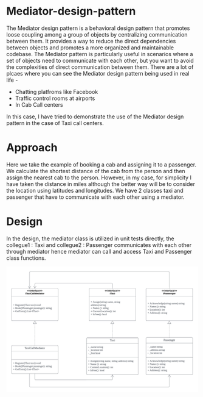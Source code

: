 # Mediator-design-pattern

The Mediator design pattern is a behavioral design pattern that promotes loose coupling among a group of objects by centralizing communication between them. It provides a way to reduce the direct dependencies between objects and promotes a more organized and maintainable codebase. The Mediator pattern is particularly useful in scenarios where a set of objects need to communicate with each other, but you want to avoid the complexities of direct communication between them.
There are a lot of plcaes where you can see the Mediator design pattern being used in real life -  

- Chatting platfroms like Facebook
- Traffic control rooms at airports
- In Cab Call centers

In this case, I have tried to demonstrate the use of the Mediator design pattern in the case of Taxi call centers. 

# Approach

Here we take the example of booking a cab and assigning it to a passenger. We calculate the shortest distance of the cab from the person and then assign the nearest cab to the person. However, in my case, for simplicity I have taken the distance in miles although the better way will be to consider the location using latitudes and longitudes. We have 2 classes taxi and passenger that have to communicate with each other using a mediator.

# Design  

In the design, the mediator class is utilized in unit tests directly, the collegue1 : Taxi and collegue2 : Passenger communicates with each other through mediator hence mediator can call and access Taxi and Passenger class functions. 

![](image/uml.png)

